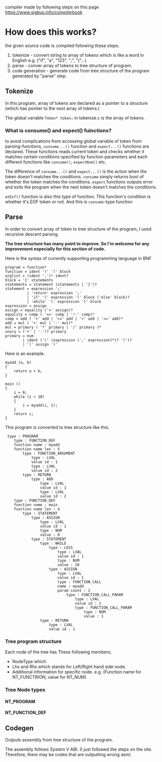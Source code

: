 compiler made by following steps on this page https://www.sigbus.info/compilerbook

# How does this works?

the given source code is compiled following these steps.

1. tokenize - convert string to array of tokens which is like a word in English e.g. ("if", "a", "123", ";", "("...)
2. parse - conver array of tokens to tree structure of program.
3. code generation - generate code from tree structure of the program generated by "parse" step.


## Tokenize

In this program, array of tokens are declared as a pointer to a structure (which has pointer to the next array of tokens.)

The global variable ```Token* token;``` in tokenize.c is the array of tokens.

### What is consume() and expect() fuinctions?

to avoid complications from accessing global variable of token from parsing-functions, ```consume...()``` function and ```expect...()``` functions are declared.
These functions reads current token and checks whether it matches certain conditions specified by function parameters and each different functions like ```consume()```, ```expectNum()``` etc.

The difference of ```consume...()``` and ```expect...()``` is the action when the token doesn't matches the conditions.
```consume``` simply returns bool of whether the token matches the conditions.
```expect``` functions outputs error and exits the program when the next token doesn't matches the conditions.

```atEof()``` function is also this type of function. This function's condition is whether it's EOF token or not. And this is ```consume```-type function

## Parse


In order to convert array of token to tree structure of the program, I used recursive descent parsing.

**The tree structure has many point to improve. So I'm welcome for any improvement especially for this section of code.**

Here is the syntax of currently supporting programming language in BNF

```
program = function*
function = ident '(' ')' block
arglist = (ident ',')* ident?
block = '{' statements
statements = statement (statements | '}')?
statement = expression ';'
          | 'return' expression ';'
          | 'if' '(' expression ')' block ('else' block)?
          | 'while' '(' expression ')' block
expression = assign
assign = equality ('=' assign)?
equality = comp ( '==' comp | '!-' comp)*
comp = add ( '>' add | '>=' add | '<' add | '<=' add)*
add = mul ( '+' mul | '-' mul)*
mul = primary ( '*' primary | '/' primary )*
unary = ('+' | '-')? primary
primary = num
        | ident ('(' (expression (',' expression)*)? ')')?
        | '(' assign ')'
```

Here is an example.

```
myadd (a, b)
{
    return a + b;
}

main ()
{
    i = 0;
    while (i < 10)
    {
        i = myadd(i, 1);
    }
    return i;
}
```

This program is converted to tree structure like this.

```
 type : PROGRAM
    type : FUNCTION_DEF
    function name : myadd
    function name len : 5
        type : FUNCTION_ARGUMENT
            type : LVAL
            value id : 1
            type : LVAL
            value id : 2
        type : RETURN
            type : ADD
                type : LVAL
                value id : 1
                type : LVAL
                value id : 2
    type : FUNCTION_DEF
    function name : main
    function name len : 4
        type : STATEMENT
            type : ASSIGN
                type : LVAL
                value id : 1
                type : NUM
                value : 0
            type : STATEMENT
                type : WHILE
                    type : LESS
                        type : LVAL
                        value id : 1
                        type : NUM
                        value : 10
                    type : ASSIGN
                        type : LVAL
                        value id : 1
                        type : FUNCTION_CALL
                        name : myadd
                        param count : 2
                            type : FUNCTION_CALL_PARAM
                                type : LVAL
                                value id : 1
                                type : FUNCTION_CALL_PARAM
                                    type : NUM
                                    value : 1
                type : RETURN
                    type : LVAL
                    value id : 1
```



### Tree program structure

Each node of the tree has These following members;

* NodeType which 
* Lhs and Rhs which stands for Left/Right hand side node.
* Additional information for specific node. e.g. (Function name for NT_FUNCTRION, value for NT_NUM)

### Tree Node types

#### NT_PROGRAM

#### NT_FUNCTION_DEF


## Codegen

Outputs assembly from tree structure of the program.

The assembly follows System V ABI. (I just followed the steps on the site. Therefore, there may be codes that are outputting wrong asm)





